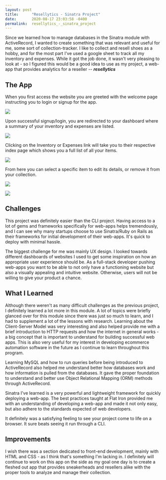 ```yaml
---
layout: post
title:      "Resellytics - Sinatra Project"
date:       2020-08-17 23:03:58 -0400
permalink:  resellytics_-_sinatra_project
---
```



Since we learned how to manage databases in the Sinatra module with ActiveRecord, I wanted to create something that was relevant and useful for me, some sort of collection-tracker. I like to collect and resell shoes as a hobby, and for the most part I've used a google sheet to track all my inventory and expenses. While it got the job done, it wasn't very pleasing to look at - so I figured this would be a good idea to use as my project, a web-app that provides analytics for a reseller -- ***resellytics***

## The App
When you first access the website you are greeted with the welcome page instructing you to login or signup for the app.

![](https://imgur.com/e8S3eXf.jpg)

Upon successful signup/login, you are redirected to your dashboard where a summary of your inventory and expenses are listed.

![](https://imgur.com/71af8FE.jpg)

Clicking on the Inventory or Expenses link will take you to their respective index page which shows you a full list of all your items. 

![](https://imgur.com/1SE2IAP.jpg)

From here you can select a specific item to edit its details, or remove it from your collection.

![](https://imgur.com/MvJx2rN.jpg)

![](https://imgur.com/ONbO4Qm.jpg)
## Challenges

This project was definitely easier than the CLI project. Having access to a lot of gems and frameworks specifically for web-apps helps tremendously, and I can see why many startups choose to use Sinatra/Ruby on Rails as their frameworks for initial development of their web-apps. It's quick to deploy with minimal hassle.

The biggest challenge for me was mainly UX design. I looked towards different dashboards of websites I used to get some inspiration on how an appropriate user experience should be. As a full-stack developer pushing web-apps you want to be able to not only have a functioning website but also a visually appealing and intuitive website. Otherwise, users will not be willing to give your product a chance.

## What I Learned
Although there weren't as many difficult challenges as the previous project, I definitely learned a lot more in this module. A lot of topics were briefly glanced over for this module since there was just so much to learn, and I had to supplement a lot of the lessons with research. Learning about the Client-Server Model was very interesting and also helped provide me with a brief introduction to HTTP requests and how the internet in general works - a big concept that is important to understand for building successful web apps. This is also very useful for my interest in developing ecommerce automation software in the future as I continue to learn throughout this program.

Learning MySQL and how to run queries before being introduced to ActiveRecord also helped me understand better how databases work and how information is pulled from the databases. It gave the proper foundation to understand and better use Object Relational Mapping (ORM) methods through ActiveRecord.

Sinatra I've learned is a very powerful and lightweight framework for quickly deploying a web-app. The best practices taught at Flat Iron provided me with an understanding of developing a web-app and made it not only easy, but also adhere to the standards expected of web developers. 

It definitely was a satisfying feeling to see your project come to life on a browser. It sure beats seeing it run through a CLI. 

## Improvements
I wish there was a section dedicated to front-end development, mainly with HTML and CSS - as I think that's something I'm lacking in. I definitely will continue to work on this app on the side as my goal one day is to create a fleshed out app that provides sneakerheads and resellers alike with the proper tools to analyze and manage their collection.
